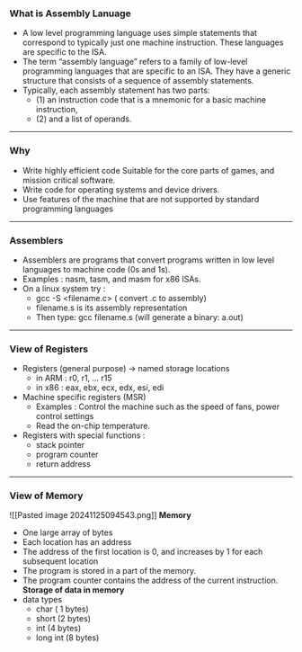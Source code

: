 ### **What is Assembly Lanuage**
- A low level programming language uses simple statements that correspond to typically just one machine instruction. These languages are specific to the ISA.
- The term “assembly language” refers to a family of low-level programming languages that are specific to an ISA. They have a generic structure that consists of a sequence of assembly statements.
- Typically, each assembly statement has two parts:
	- (1) an instruction code that is a mnemonic for a basic machine instruction,
	- (2) and a list of operands.

---
### **Why**
- Write highly efficient code Suitable for the core parts of games, and mission critical software.
- Write code for operating systems and device drivers.
- Use features of the machine that are not supported by standard programming languages

---
### **Assemblers**
- Assemblers are programs that convert programs written in low level languages to machine code (0s and 1s).
- Examples : nasm, tasm, and masm for x86 ISAs.
- On a linux system try :
	- gcc -S <filename.c> ( convert .c to assembly)
	- filename.s is its assembly representation
	- Then type: gcc filename.s (will generate a binary: a.out)

---
### **View of Registers**
- Registers (general purpose) → named storage locations 
	- in ARM : r0, r1, … r15 
	- in x86 : eax, ebx, ecx, edx, esi, edi
- Machine specific registers (MSR)
	- Examples : Control the machine such as the speed of fans, power control settings
	- Read the on-chip temperature.
- Registers with special functions :
	- stack pointer
	- program counter
	- return address

---
### **View of Memory**
![[Pasted image 20241125094543.png]]
**Memory**
- One large array of bytes
- Each location has an address
- The address of the first location is 0, and increases by 1 for each subsequent location
- The program is stored in a part of the memory.
- The program counter contains the address of the current instruction.
**Storage of data in memory**
- data types
	- char ( 1 bytes)
	- short (2 bytes)
	- int (4 bytes)
	- long int  (8 bytes)
